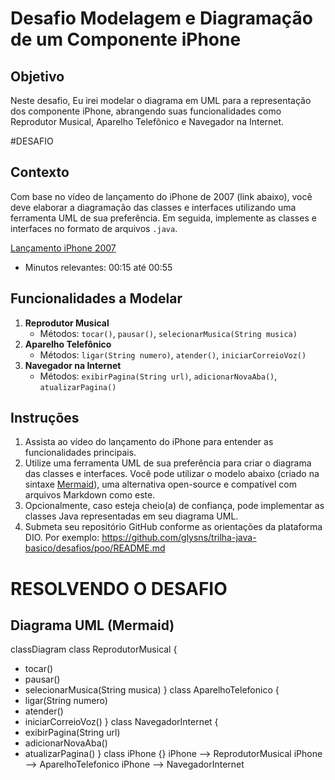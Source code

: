 # Desafio Modelagem e Diagramação de um Componente iPhone

## Objetivo

Neste desafio, Eu irei modelar o diagrama em UML para a representação dos componente iPhone, abrangendo suas funcionalidades como Reprodutor Musical, Aparelho Telefônico e Navegador na Internet.

#DESAFIO 

## Contexto

Com base no vídeo de lançamento do iPhone de 2007 (link abaixo), você deve elaborar a diagramação das classes e interfaces utilizando uma ferramenta UML de sua preferência. Em seguida, implemente as classes e interfaces no formato de arquivos `.java`.

[Lançamento iPhone 2007](https://www.youtube.com/watch?v=9ou608QQRq8)

*   Minutos relevantes: 00:15 até 00:55

## Funcionalidades a Modelar

1.  **Reprodutor Musical**
    *   Métodos: `tocar()`, `pausar()`, `selecionarMusica(String musica)`
2.  **Aparelho Telefônico**
    *   Métodos: `ligar(String numero)`, `atender()`, `iniciarCorreioVoz()`
3.  **Navegador na Internet**
    *   Métodos: `exibirPagina(String url)`, `adicionarNovaAba()`, `atualizarPagina()`

## Instruções

1.  Assista ao vídeo do lançamento do iPhone para entender as funcionalidades principais.
2.  Utilize uma ferramenta UML de sua preferência para criar o diagrama das classes e interfaces. Você pode utilizar o modelo abaixo (criado na sintaxe [Mermaid](https://mermaid.js.org/)), uma alternativa open-source e compatível com arquivos Markdown como este.
3.  Opcionalmente, caso esteja cheio(a) de confiança, pode implementar as classes Java representadas em seu diagrama UML.
4.  Submeta seu repositório GitHub conforme as orientações da plataforma DIO. Por exemplo:
    https://github.com/glysns/trilha-java-basico/desafios/poo/README.md

# RESOLVENDO O DESAFIO 


## Diagrama UML (Mermaid)

classDiagram
class ReprodutorMusical {
  + tocar()
  + pausar()
  + selecionarMusica(String musica)
}
class AparelhoTelefonico {
  + ligar(String numero)
  + atender()
  + iniciarCorreioVoz()
}
class NavegadorInternet {
  + exibirPagina(String url)
  + adicionarNovaAba()
  + atualizarPagina()
}
class iPhone {}
iPhone --> ReprodutorMusical
iPhone --> AparelhoTelefonico
iPhone --> NavegadorInternet
